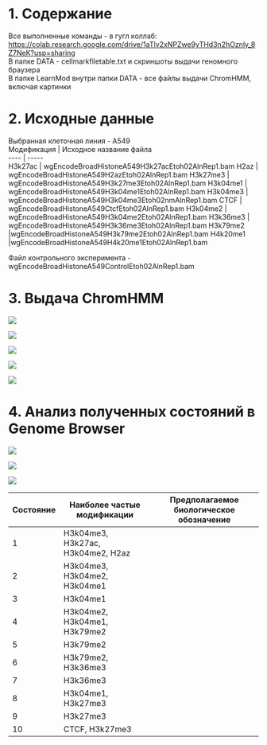 # 1. Содержание  
Все выполненные команды - в гугл коллаб: https://colab.research.google.com/drive/1aTlv2xNPZwe9yTHd3n2hOznly_8Z7NeK?usp=sharing  
В папке DATA - cellmarkfiletable.txt и скриншоты выдачи геномного браузера  
В папке LearnMod внутри папки DATA - все файлы выдачи ChromHMM, включая картинки  
# 2. Исходные данные  
Выбранная клеточная линия - А549  
Модификация | Исходное название файла  
---- | -----   
H3k27ac | wgEncodeBroadHistoneA549H3k27acEtoh02AlnRep1.bam
H2az | wgEncodeBroadHistoneA549H2azEtoh02AlnRep1.bam
H3k27me3 | wgEncodeBroadHistoneA549H3k27me3Etoh02AlnRep1.bam
H3k04me1 | wgEncodeBroadHistoneA549H3k04me1Etoh02AlnRep1.bam
H3k04me3 | wgEncodeBroadHistoneA549H3k04me3Etoh02nmAlnRep1.bam
CTCF | wgEncodeBroadHistoneA549CtcfEtoh02AlnRep1.bam
H3k04me2 | wgEncodeBroadHistoneA549H3k04me2Etoh02AlnRep1.bam
H3k36me3 | wgEncodeBroadHistoneA549H3k36me3Etoh02AlnRep1.bam
H3k79me2 |wgEncodeBroadHistoneA549H3k79me2Etoh02AlnRep1.bam
H4k20me1 |wgEncodeBroadHistoneA549H4k20me1Etoh02AlnRep1.bam  

Файл контрольного эксперимента - wgEncodeBroadHistoneA549ControlEtoh02AlnRep1.bam
# 3. Выдача ChromHMM  
![](DATA/LearnMod/A594_10_RefSeqTES_neighborhood.png)  

![](DATA/LearnMod/A594_10_RefSeqTSS_neighborhood.png)   

![](DATA/LearnMod/A594_10_overlap.png)  

![](DATA/LearnMod/transitions_10.png)  

![](DATA/LearnMod/emissions_10.png) 
# 4. Анализ полученных состояний в Genome Browser  
![](DATA/Screenshot1.png)  

![](DATA/Screenshot2.png)  

![](DATA/Screenshot3.png)  

Состояние | Наиболее частые модификации | Предполагаемое биологическое обозначение  
---- | ---- | ----  
1 | H3k04me3, H3k27ac, H3k04me2, H2az |
2 | H3k04me3, H3k04me2, H3k04me1 |
3 | H3k04me1 |
4 | H3k04me2, H3k04me1, H3k79me2 |
5 | H3k79me2 |
6 | H3k79me2, H3k36me3 |
7 | H3k36me3 |
8 | H3k04me1, H3k27me3 |
9 | H3k27me3 |
10 | CTCF, H3k27me3 |
